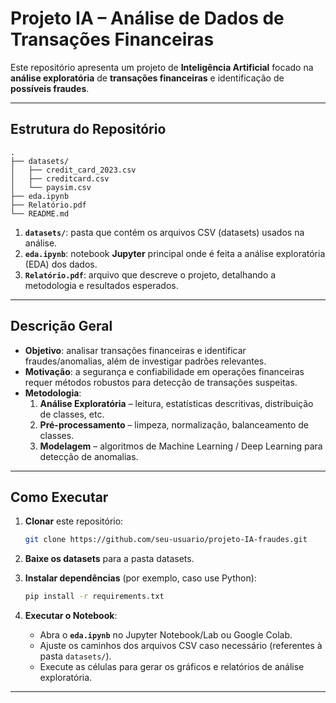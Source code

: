 # Projeto IA – Análise de Dados de Transações Financeiras

Este repositório apresenta um projeto de **Inteligência Artificial** focado na **análise exploratória** de **transações financeiras** e identificação de **possíveis fraudes**.

---

## Estrutura do Repositório

```
.
├── datasets/
│   ├── credit_card_2023.csv
│   ├── creditcard.csv
│   └── paysim.csv
├── eda.ipynb
├── Relatório.pdf
└── README.md
```

1. **`datasets/`**: pasta que contém os arquivos CSV (datasets) usados na análise.
2. **`eda.ipynb`**: notebook **Jupyter** principal onde é feita a análise exploratória (EDA) dos dados.
3. **`Relatório.pdf`**: arquivo que descreve o projeto, detalhando a metodologia e resultados esperados.

---

## Descrição Geral

- **Objetivo**: analisar transações financeiras e identificar fraudes/anomalias, além de investigar padrões relevantes.
- **Motivação**: a segurança e confiabilidade em operações financeiras requer métodos robustos para detecção de transações suspeitas.
- **Metodologia**:
  1. **Análise Exploratória** – leitura, estatísticas descritivas, distribuição de classes, etc.
  2. **Pré-processamento** – limpeza, normalização, balanceamento de classes.
  3. **Modelagem** – algoritmos de Machine Learning / Deep Learning para detecção de anomalias.

---

## Como Executar

1. **Clonar** este repositório:
   ```bash
   git clone https://github.com/seu-usuario/projeto-IA-fraudes.git
   ```
2. **Baixe os datasets** para a pasta datasets.

3. **Instalar dependências** (por exemplo, caso use Python):

   ```bash
   pip install -r requirements.txt
   ```

4. **Executar o Notebook**:
   - Abra o **`eda.ipynb`** no Jupyter Notebook/Lab ou Google Colab.
   - Ajuste os caminhos dos arquivos CSV caso necessário (referentes à pasta `datasets/`).
   - Execute as células para gerar os gráficos e relatórios de análise exploratória.

---
